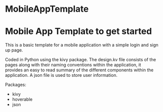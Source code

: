 # MobileAppTemplate

# Mobile App Template to get started 

This is a basic template for a mobile application with a simple login and sign up page. 

Coded in Python using the kivy package. 
The design.kv file consists of the pages along with their naming conventions within the application, it provides an easy to read summary of the different components within the application.
A json file is used to store user information. 

Packages:
 - kivy
 - hoverable
 - json
